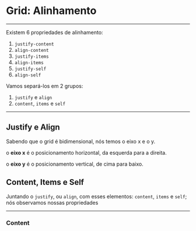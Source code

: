 # Grid: Alinhamento
---

Existem 6 propriedades de alinhamento:
1. `justify-content`
2. `align-content`
3. `justify-items`
4. `align-items`
5. `justify-self`
6. `align-self`

Vamos separá-los em 2 grupos:
1. `justify` e `align`
2. `content`, `items` e `self`

---

## Justify e Align

Sabendo que o grid é bidimensional, nós temos o eixo x e o y.

o **eixo x** é o posicionamento horizontal, da esquerda para a direita.

o **eixo y** é o posicionamento vertical, de cima para baixo.

## Content, Items e Self

Juntando o `justify`, ou `align`, com esses elementos: `content`, `items` e `self`; nós observamos nossas propriedades

---

### Content
